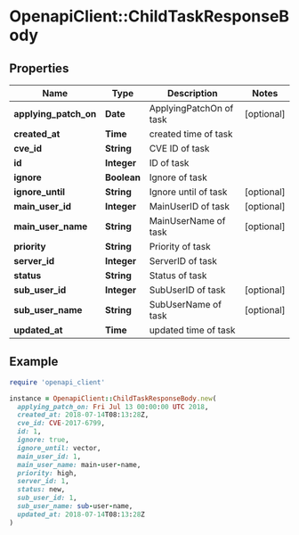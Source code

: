 # OpenapiClient::ChildTaskResponseBody

## Properties

| Name | Type | Description | Notes |
| ---- | ---- | ----------- | ----- |
| **applying_patch_on** | **Date** | ApplyingPatchOn of task | [optional] |
| **created_at** | **Time** | created time of task |  |
| **cve_id** | **String** | CVE ID of task |  |
| **id** | **Integer** | ID of task |  |
| **ignore** | **Boolean** | Ignore of task |  |
| **ignore_until** | **String** | Ignore until of task | [optional] |
| **main_user_id** | **Integer** | MainUserID of task | [optional] |
| **main_user_name** | **String** | MainUserName of task | [optional] |
| **priority** | **String** | Priority of task |  |
| **server_id** | **Integer** | ServerID of task |  |
| **status** | **String** | Status of task |  |
| **sub_user_id** | **Integer** | SubUserID of task | [optional] |
| **sub_user_name** | **String** | SubUserName of task | [optional] |
| **updated_at** | **Time** | updated time of task |  |

## Example

```ruby
require 'openapi_client'

instance = OpenapiClient::ChildTaskResponseBody.new(
  applying_patch_on: Fri Jul 13 00:00:00 UTC 2018,
  created_at: 2018-07-14T08:13:28Z,
  cve_id: CVE-2017-6799,
  id: 1,
  ignore: true,
  ignore_until: vector,
  main_user_id: 1,
  main_user_name: main-user-name,
  priority: high,
  server_id: 1,
  status: new,
  sub_user_id: 1,
  sub_user_name: sub-user-name,
  updated_at: 2018-07-14T08:13:28Z
)
```

